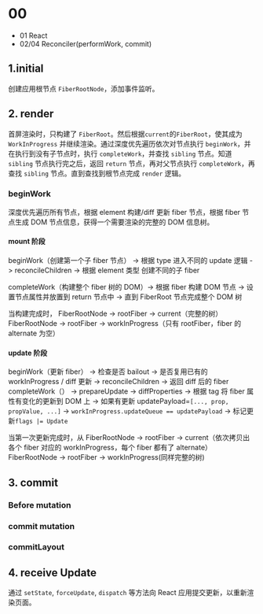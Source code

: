 # 00

- 01 React
- 02/04 Reconciler(performWork, commit)

## 1.initial

创建应用根节点 `FiberRootNode`，添加事件监听。

## 2. render

首屏渲染时，只构建了 `FiberRoot`。然后根据`current`的`FiberRoot`，使其成为 `WorkInProgress` 并继续渲染。通过深度优先遍历依次对节点执行 `beginWork`，并在执行到没有子节点时，执行 `completeWork`，并查找 `sibling` 节点。知道 `sibling` 节点执行完之后，返回 `return` 节点，再对父节点执行 `completeWork`，再查找 `sibling` 节点。直到查找到根节点完成 `render` 逻辑。

### beginWork

深度优先遍历所有节点，根据 element 构建/diff 更新 fiber 节点，根据 fiber 节点生成 DOM 节点信息，获得一个需要渲染的完整的 DOM 信息树。

#### mount 阶段

beginWork（创建第一个子 fiber 节点） -> 根据 type 进入不同的 update 逻辑 -> reconcileChildren -> 根据 element 类型 创建不同的子 fiber

completeWork（构建整个 fiber 树的 DOM）-> 根据 fiber 构建 DOM 节点 -> 设置节点属性并放置到 return 节点中 -> 直到 FiberRoot 节点完成整个 DOM 树

当构建完成时， FiberRootNode -> rootFiber -> current（完整的树）
FiberRootNode -> rootFiber -> workInProgress（只有 rootFiber，fiber 的 alternate 为空）

#### update 阶段

beginWork（更新 fiber） -> 检查是否 bailout -> 是否复用已有的 workInProgress / diff 更新 -> reconcileChildren -> 返回 diff 后的 fiber
completeWork（） -> prepareUpdate -> diffProperties -> 根据 tag 将 fiber 属性有变化的更新到 DOM 上 -> 如果有更新 updatePayload=`[..., prop, propValue, ...]` -> `workInProgress.updateQueue == updatePayload` -> 标记更新`flags |= Update`

当第一次更新完成时，从 FiberRootNode -> rootFiber -> current（依次拷贝出 各个 fiber 对应的 workInProgress，每个 fiber 都有了 alternate）
FiberRootNode -> rootFiber -> workInProgress(同样完整的树)

## 3. commit

### Before mutation

### commit mutation

### commitLayout

## 4. receive Update

通过 `setState`, `forceUpdate`, `dispatch` 等方法向 React 应用提交更新，以重新渲染页面。
